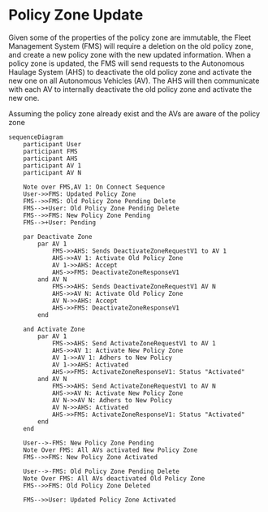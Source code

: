 # Policy Zone Update
Given some of the properties of the policy zone are immutable, the Fleet Management System (FMS) will require a deletion on the old policy zone, and create a new policy zone with the new updated information. When a policy zone is updated, the FMS will send requests to the Autonomous Haulage System (AHS) to deactivate the old policy zone and activate the new one on all Autonomous Vehicles (AV). The AHS will then communicate with each AV to internally deactivate the old policy zone and activate the new one.

Assuming the policy zone already exist and the AVs are aware of the policy zone

```mermaid
sequenceDiagram
    participant User
    participant FMS
    participant AHS
    participant AV 1
    participant AV N

    Note over FMS,AV 1: On Connect Sequence
    User->>FMS: Updated Policy Zone
    FMS-->>FMS: Old Policy Zone Pending Delete
    FMS-->+User: Old Policy Zone Pending Delete
    FMS-->>FMS: New Policy Zone Pending
    FMS-->+User: Pending

    par Deactivate Zone
        par AV 1
            FMS->>AHS: Sends DeactivateZoneRequestV1 to AV 1
            AHS->>AV 1: Activate Old Policy Zone
            AV 1->>AHS: Accept
            AHS->>FMS: DeactivateZoneResponseV1
        and AV N
            FMS->>AHS: Sends DeactivateZoneRequestV1 AV N
            AHS->>AV N: Activate Old Policy Zone
            AV N->>AHS: Accept
            AHS->>FMS: DeactivateZoneResponseV1
        end

    and Activate Zone
        par AV 1
            FMS->>AHS: Send ActivateZoneRequestV1 to AV 1
            AHS->>AV 1: Activate New Policy Zone
            AV 1->>AV 1: Adhers to New Policy
            AV 1->>AHS: Activated
            AHS->>FMS: ActivateZoneResponseV1: Status "Activated"
        and AV N
            FMS->>AHS: Send ActivateZoneRequestV1 to AV N
            AHS->>AV N: Activate New Policy Zone
            AV N->>AV N: Adhers to New Policy
            AV N->>AHS: Activated
            AHS->>FMS: ActivateZoneResponseV1: Status "Activated"
        end
    end
    
    User-->-FMS: New Policy Zone Pending
    Note Over FMS: All AVs activated New Policy Zone
    FMS-->>FMS: New Policy Zone Activated

    User-->-FMS: Old Policy Zone Pending Delete
    Note Over FMS: All AVs deactivated Old Policy Zone
    FMS-->>FMS: Old Policy Zone Deleted

    FMS-->>User: Updated Policy Zone Activated
```
